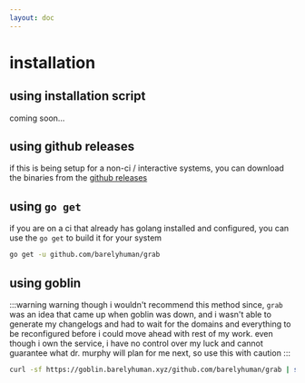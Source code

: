 ```yaml
---
layout: doc
---
```


# installation

## using installation script

coming soon...

## using github releases

if this is being setup for a non-ci / interactive systems, you can download the binaries from the [github releases](https://github.com/barelyhuman/grab/releases)

## using `go get`

if you are on a ci that already has golang installed and configured, you can use the `go get` to build it for your system

```bash
go get -u github.com/barelyhuman/grab
```

## using goblin

:::warning warning
though i wouldn't recommend this method since, `grab` was an idea that came up when goblin was down, and i wasn't able to generate my changelogs and had to wait for the domains and everything to be reconfigured
before i could move ahead with rest of my work. even though i own the service, i have no control over my luck and cannot guarantee what dr. murphy will plan for me next, so use this with caution
:::

```bash
curl -sf https://goblin.barelyhuman.xyz/github.com/barelyhuman/grab | sh
```
